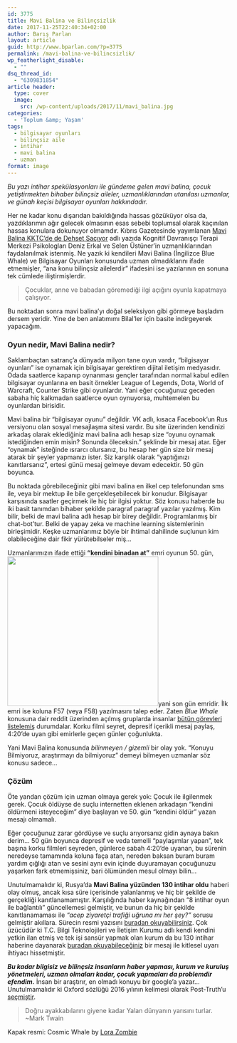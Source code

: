 ```yaml
---
id: 3775
title: Mavi Balina ve Bilinçsizlik
date: 2017-11-25T22:40:34+02:00
author: Barış Parlan
layout: article
guid: http://www.bparlan.com/?p=3775
permalink: /mavi-balina-ve-bilincsizlik/
wp_featherlight_disable:
  - ""
dsq_thread_id:
  - "6309831854"
article header:
  type: cover
  image:
    src: /wp-content/uploads/2017/11/mavi_balina.jpg
categories:
  - 'Toplum &amp; Yaşam'
tags:
  - bilgisayar oyunları
  - bilinçsiz aile
  - intihar
  - mavi balina
  - uzman
format: image
---
```


<div id="js_9" class="_5pbx userContent _3576" data-ft="{&quot;tn&quot;:&quot;K&quot;}">
  <p>
    <em>Bu yazı intihar spekülasyonları ile gündeme gelen mavi balina, çocuk yetiştirmekten bihaber bilinçsiz aileler, uzmanlıklarından utanılası uzmanlar, ve günah keçisi bilgisayar oyunları hakkındadır.</em>
  </p>
  
  <p>
    Her ne kadar konu dışarıdan bakıldığında hassas gözüküyor olsa da, yazdıklarımın ağır gelecek olmasının esas sebebi toplumsal olarak kaçınılan hassas konulara dokunuyor olmamdır. Kıbrıs Gazetesinde yayımlanan <a href="http://www.kibrisgazetesi.com/kibris/mavi-balina-kktc-de-de-dehset-saciyor/30338" target="_blank" rel="noopener">Mavi Balina KKTC&#8217;de de Dehşet Saçıyor</a> adlı yazıda Kognitif Davranışçı Terapi Merkezi Psikologları Deniz Erkal ve Selen Üstüner&#8217;in uzmanlıklarından faydalanılmak istenmiş. Ne yazık ki kendileri Mavi Balina (İngilizce Blue Whale) ve Bilgisayar Oyunları konusunda uzman olmadıklarını ifade etmemişler, &#8220;ana konu bilinçsiz ailelerdir&#8221; ifadesini ise yazılarının en sonuna tek cümlede iliştirmişlerdir.
  </p>
  
  <blockquote>
    <p>
      Çocuklar, anne ve babadan göremediği ilgi açığını oyunla kapatmaya çalışıyor.
    </p>
  </blockquote>
  
  <p>
    Bu noktadan sonra mavi balina&#8217;yı doğal seleksiyon gibi görmeye başladım dersem yeridir. Yine de ben anlatımımı Bilal&#8217;ler için basite indirgeyerek yapacağım.
  </p>
  
  <h3>
    Oyun nedir, Mavi Balina nedir?
  </h3>
  
  <p>
    Saklambaçtan satranç&#8217;a dünyada milyon tane oyun vardır, &#8220;bilgisayar oyunları&#8221; ise oynamak için bilgisayar gerektiren dijital iletişim medyasıdır. Odada saatlerce kapanıp oynanması gençler tarafından normal kabul edilen bilgisayar oyunlarına en basit örnekler League of Legends, Dota, World of Warcraft, Counter Strike gibi oyunlardır. Yani eğer çocuğunuz geceden sabaha hiç kalkmadan saatlerce oyun oynuyorsa, muhtemelen bu oyunlardan birisidir.
  </p>
  
  <p>
    Mavi balina bir &#8220;bilgisayar oyunu&#8221; değildir. VK adlı, kısaca Facebook&#8217;un Rus versiyonu olan sosyal mesajlaşma sitesi vardır. Bu site üzerinden kendinizi arkadaş olarak eklediğiniz mavi balina adlı hesap size &#8220;oyunu oynamak istediğinden emin misin? Sonunda öleceksin.&#8221; şeklinde bir mesaj atar. Eğer &#8220;oynamak&#8221; isteğinde ısrarcı olursanız, bu hesap her gün size bir mesaj atarak bir şeyler yapmanızı ister. Siz karşılık olarak &#8220;yaptığınızı kanıtlarsanız&#8221;, ertesi günü mesaj gelmeye devam edecektir. 50 gün boyunca.
  </p>
  
  <p>
    Bu noktada görebileceğiniz gibi mavi balina en ilkel cep telefonundan sms ile, veya bir mektup ile bile gerçekleşebilecek bir konudur. Bilgisayar karşısında saatler geçirmek ile hiç bir ilgisi yoktur. Söz konusu haberde bu iki basit tanımdan bihaber şekilde paragraf paragraf yazılar yazılmış. Kim bilir, belki de mavi balina adlı hesap bir birey değildir. Programlanmış bir chat-bot&#8217;tur. Belki de yapay zeka ve machine learning sistemlerinin birleşimidir. Keşke uzmanlarımız böyle bir ihtimal dahilinde suçlunun kim olabileceğine dair fikir yürütebilseler miş&#8230;
  </p>
  
  <p>
    Uzmanlarımızın ifade ettiği <strong>&#8220;kendini binadan at&#8221;</strong> emri oyunun 50. gün, <img class="alignright wp-image-3784" src="https://i2.wp.com/www.bparlan.com/wp-content/uploads/2017/11/mavibalina2.jpg?resize=339%2C336" alt="" width="339" height="336" srcset="https://i2.wp.com/www.bparlan.com/wp-content/uploads/2017/11/mavibalina2.jpg?w=704 704w, https://i2.wp.com/www.bparlan.com/wp-content/uploads/2017/11/mavibalina2.jpg?resize=150%2C150 150w, https://i2.wp.com/www.bparlan.com/wp-content/uploads/2017/11/mavibalina2.jpg?resize=300%2C298 300w, https://i2.wp.com/www.bparlan.com/wp-content/uploads/2017/11/mavibalina2.jpg?resize=504%2C500 504w, https://i2.wp.com/www.bparlan.com/wp-content/uploads/2017/11/mavibalina2.jpg?resize=160%2C160 160w" sizes="(max-width: 339px) 100vw, 339px" data-recalc-dims="1" />yani son gün emridir. İlk emri ise koluna F57 (veya F58) yazılmasını talep eder. Zaten <em>Blue Whale</em> konusuna dair reddit üzerinden açılmış gruplarda insanlar <a href="https://www.reddit.com/r/morbidquestions/comments/5xsnpq/what_are_the_exact_50_challenges_in_the_blue/" target="_blank" rel="noopener">bütün görevleri listelemiş</a> durumdalar. Korku filmi seyret, depresif içerikli mesaj paylaş, 4:20&#8217;de uyan gibi emirlerle geçen günler çoğunlukta.
  </p>
  
  <p>
    Yani Mavi Balina konusunda <em>bilinmeyen / gizemli</em> bir olay yok. &#8220;Konuyu Bilmiyoruz, araştırmayı da bilmiyoruz&#8221; demeyi bilmeyen uzmanlar söz konusu sadece&#8230;
  </p>
  
  <h3>
    Çözüm
  </h3>
  
  <p>
    Öte yandan çözüm için uzman olmaya gerek yok: Çocuk ile ilgilenmek gerek. Çocuk öldüyse de suçlu internetten eklenen arkadaşın &#8220;kendini öldürmeni isteyeceğim&#8221; diye başlayan ve 50. gün &#8220;kendini öldür&#8221; yazan mesajı olmamalı.
  </p>
  
  <p>
    Eğer çocuğunuz zarar gördüyse ve suçlu arıyorsanız gidin aynaya bakın derim&#8230; 50 gün boyunca depresif ve veda temelli &#8220;paylaşımlar yapan&#8221;, tek başına korku filmleri seyreden, günlerce sabah 4:20&#8217;de uyanan, bu sürenin neredeyse tamamında koluna faça atan, nereden baksan buram buram yardım çığlığı atan ve sesini aynı evin içinde duyuramayan çocuğunuzu yaşarken fark etmemişsiniz, bari ölümünden mesul olmayı bilin&#8230;
  </p>
  
  <p>
    Unutulmamalıdır ki, Rusya&#8217;da <strong>Mavi Balina yüzünden 130 intihar oldu</strong> haberi olay olmuş, ancak kısa süre içerisinde yalanlanmış ve hiç bir şekilde de gerçekliği kanıtlanamamıştır. Karşılığında haber kaynağından &#8220;8 intihar oyun ile bağlantılı&#8221; güncellemesi gelmiştir, ve bunun da hiç bir şekilde kanıtlanamaması ile <em>&#8220;acep ziyaretçi trafiği uğruna mı her şey?&#8221;</em> sorusu gelmiştir akıllara. Sürecin resmi yazısını <a href="https://www.snopes.com/blue-whale-game-suicides-russia/" target="_blank" rel="noopener">buradan okuyabilirsiniz</a>. Çok üzücüdür ki T.C. Bilgi Teknolojileri ve İletişim Kurumu adlı kendi kendini yetkin ilan etmiş ve tek işi sansür yapmak olan kurum da bu 130 intihar haberine dayanarak <a href="https://www.btk.gov.tr/File/?path=ROOT%2f1%2fDocuments%2fBas%C4%B1n+B%C3%BClteni%2fMavi+Balina+Uyar%C4%B1s%C4%B1.pdf" target="_blank" rel="noopener">buradan okuyabileceğiniz</a> bir mesaj ile kitlesel uyarı ihtiyacı hissetmiştir.
  </p>
  
  <p>
    <strong><em>Bu kadar bilgisiz ve bilinçsiz insanların haber yapması, kurum ve kuruluş yönetmeleri, uzman olmaları kadar, çocuk yapmaları da problemdir efendim.</em></strong> İnsan bir araştırır, en olmadı konuyu bir google&#8217;a yazar&#8230; Unutulmamalıdır ki Oxford sözlüğü 2016 yılının kelimesi olarak Post-Truth&#8217;u <a href="https://teyit.org/yilin-kelimesi-post-truth-nedir/" target="_blank" rel="noopener">seçmiştir</a>.
  </p>
  
  <blockquote>
    <p>
      Doğru ayakkabılarını giyene kadar Yalan dünyanın yarısını turlar. ~Mark Twain
    </p>
  </blockquote>
  
  <p>
    Kapak resmi: Cosmic Whale by <a href="http://lorazombie.com/" target="_blank" rel="noopener">Lora Zombie</a>
  </p>
</div>
